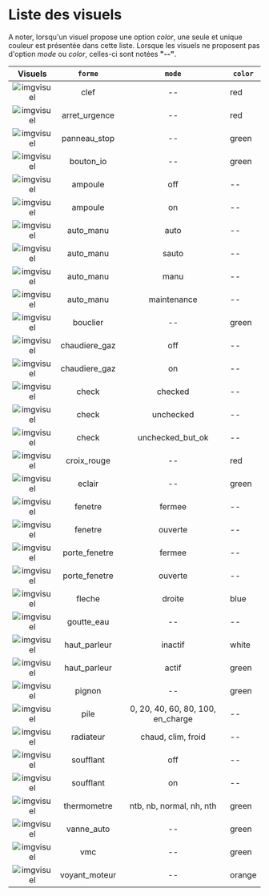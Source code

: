 # Liste des visuels

A noter, lorsqu'un visuel propose une option *color*, une seule et unique couleur est présentée dans cette liste.
Lorsque les visuels ne proposent pas d'option *mode* ou *color*, celles-ci sont notées **"--"**.

| Visuels | `forme` | `mode` | `color` |
|:-------:|:-----:|:----:|-------|
| ![imgvisuel](https://svn.abls-habitat.fr/repo/Watchdog/prod/Watchdogd/IHM/img/clef_red.png)  | clef | -- | red |
| ![imgvisuel](https://svn.abls-habitat.fr/repo/Watchdog/prod/Watchdogd/IHM/img/arret_urgence_red.png)  | arret_urgence | -- | red |
| ![imgvisuel](https://svn.abls-habitat.fr/repo/Watchdog/prod/Watchdogd/IHM/img/panneau_stop_red.png)  | panneau_stop | -- | green |
| ![imgvisuel](https://svn.abls-habitat.fr/repo/Watchdog/prod/Watchdogd/IHM/img/bouton_io_green.png)  | bouton_io | -- | green |
| ![imgvisuel](https://svn.abls-habitat.fr/repo/Watchdog/prod/Watchdogd/IHM/img/ampoule_off.png)  | ampoule | off | -- |
| ![imgvisuel](https://svn.abls-habitat.fr/repo/Watchdog/prod/Watchdogd/IHM/img/ampoule_on.png)  | ampoule | on | -- |
| ![imgvisuel](https://svn.abls-habitat.fr/repo/Watchdog/prod/Watchdogd/IHM/img/auto_manu_auto.png)  | auto_manu | auto | -- |
| ![imgvisuel](https://svn.abls-habitat.fr/repo/Watchdog/prod/Watchdogd/IHM/img/auto_manu_sauto.png)  | auto_manu | sauto | -- |
| ![imgvisuel](https://svn.abls-habitat.fr/repo/Watchdog/prod/Watchdogd/IHM/img/auto_manu_manu.png)  | auto_manu | manu | -- |
| ![imgvisuel](https://svn.abls-habitat.fr/repo/Watchdog/prod/Watchdogd/IHM/img/auto_manu_maintenance.png)  | auto_manu | maintenance | -- |
| ![imgvisuel](https://svn.abls-habitat.fr/repo/Watchdog/prod/Watchdogd/IHM/img/bouclier_green.png)  | bouclier | -- | green |
| ![imgvisuel](https://svn.abls-habitat.fr/repo/Watchdog/prod/Watchdogd/IHM/img/chaudiere_gaz_off.png)  | chaudiere_gaz | off | -- |
| ![imgvisuel](https://svn.abls-habitat.fr/repo/Watchdog/prod/Watchdogd/IHM/img/chaudiere_gaz_on.png)  | chaudiere_gaz | on | -- |
| ![imgvisuel](https://svn.abls-habitat.fr/repo/Watchdog/prod/Watchdogd/IHM/img/check_checked.png)  | check | checked | -- |
| ![imgvisuel](https://svn.abls-habitat.fr/repo/Watchdog/prod/Watchdogd/IHM/img/check_unchecked.png)  | check | unchecked | -- |
| ![imgvisuel](https://svn.abls-habitat.fr/repo/Watchdog/prod/Watchdogd/IHM/img/check_unchecked_but_ok.png)  | check | unchecked_but_ok | -- |
| ![imgvisuel](https://svn.abls-habitat.fr/repo/Watchdog/prod/Watchdogd/IHM/img/croix_rouge_red.png) | croix_rouge | -- | red |
| ![imgvisuel](https://svn.abls-habitat.fr/repo/Watchdog/prod/Watchdogd/IHM/img/eclair_green.png) | eclair | -- | green |
| ![imgvisuel](https://svn.abls-habitat.fr/repo/Watchdog/prod/Watchdogd/IHM/img/fenetre_fermee.png) | fenetre | fermee | -- |
| ![imgvisuel](https://svn.abls-habitat.fr/repo/Watchdog/prod/Watchdogd/IHM/img/fenetre_ouverte.png) | fenetre | ouverte | -- |
| ![imgvisuel](https://svn.abls-habitat.fr/repo/Watchdog/prod/Watchdogd/IHM/img/porte_fenetre_fermee.png) | porte_fenetre | fermee | -- |
| ![imgvisuel](https://svn.abls-habitat.fr/repo/Watchdog/prod/Watchdogd/IHM/img/porte_fenetre_ouverte.png) | porte_fenetre | ouverte | -- |
| ![imgvisuel](https://svn.abls-habitat.fr/repo/Watchdog/prod/Watchdogd/IHM/img/fleche_froite_blue.png) | fleche | droite | blue |
| ![imgvisuel](https://svn.abls-habitat.fr/repo/Watchdog/prod/Watchdogd/IHM/img/goutte_eau.png) | goutte_eau | -- | -- |
| ![imgvisuel](https://svn.abls-habitat.fr/repo/Watchdog/prod/Watchdogd/IHM/img/haut_parleur_inactif_white.png) | haut_parleur | inactif | white |
| ![imgvisuel](https://svn.abls-habitat.fr/repo/Watchdog/prod/Watchdogd/IHM/img/haut_parleur_actif_green.png) | haut_parleur | actif | green |
| ![imgvisuel](https://svn.abls-habitat.fr/repo/Watchdog/prod/Watchdogd/IHM/img/pignon_green.png) | pignon | -- | green |
| ![imgvisuel](https://svn.abls-habitat.fr/repo/Watchdog/prod/Watchdogd/IHM/img/pile_80.png) | pile | 0, 20, 40, 60, 80, 100, en_charge | -- |
| ![imgvisuel](https://svn.abls-habitat.fr/repo/Watchdog/prod/Watchdogd/IHM/img/radiateur_chaud.png) | radiateur | chaud, clim, froid | -- |
| ![imgvisuel](https://svn.abls-habitat.fr/repo/Watchdog/prod/Watchdogd/IHM/img/soufflant_off.png) | soufflant | off | -- |
| ![imgvisuel](https://svn.abls-habitat.fr/repo/Watchdog/prod/Watchdogd/IHM/img/soufflant_on.png) | soufflant | on | -- |
| ![imgvisuel](https://svn.abls-habitat.fr/repo/Watchdog/prod/Watchdogd/IHM/img/thermometre_nh_green.png) | thermometre | ntb, nb, normal, nh, nth | green |
| ![imgvisuel](https://svn.abls-habitat.fr/repo/Watchdog/prod/Watchdogd/IHM/img/vanne_auto_green.png) | vanne_auto | -- | green |
| ![imgvisuel](https://svn.abls-habitat.fr/repo/Watchdog/prod/Watchdogd/IHM/img/vmc_green.png) | vmc | -- | green |
| ![imgvisuel](https://svn.abls-habitat.fr/repo/Watchdog/prod/Watchdogd/IHM/img/voyant_moteur_orange.png) | voyant_moteur | -- | orange |


